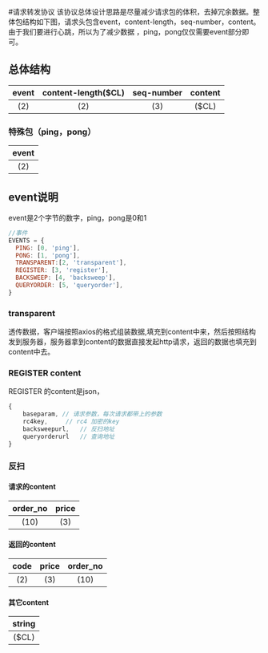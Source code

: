 #请求转发协议 
该协议总体设计思路是尽量减少请求包的体积，去掉冗余数据。整体包结构如下图，请求头包含event，content-length，seq-number，content。由于我们要进行心跳，所以为了减少数据 ，ping，pong仅仅需要event部分即可。
## 总体结构
| event   | content-length($CL)   | seq-number        |       content       |
|:-------:|:---------------------:|:-----------------:|:-------------------:|
| <num>(2)|   <num>(2)            | <num>(3)          | <buffer>($CL)       |

### 特殊包（ping，pong）

| event   |
|:-------:|
| <num>(2)|

## event说明
event是2个字节的数字，ping，pong是0和1
```js
//事件
EVENTS = {
  PING: [0, 'ping'],
  PONG: [1, 'pong'],
  TRANSPARENT:[2, 'transparent'],
  REGISTER: [3, 'register'],
  BACKSWEEP: [4, 'backsweep'],
  QUERYORDER: [5, 'queryorder'],
}
```
### transparent
透传数据，客户端按照axios的格式组装数据,填充到content中来，然后按照结构发到服务器，服务器拿到content的数据直接发起http请求，返回的数据也填充到content中去。

### REGISTER content
REGISTER 的content是json，
```js
{
    baseparam, // 请求参数，每次请求都带上的参数
    rc4key,     // rc4 加密的key
    backsweepurl,   // 反扫地址
    queryorderurl   // 查询地址
}
```


### 反扫  

#### 请求的content         
|   order_no     | price   |
|:-----------:|:----------:|
|   <num>(10)  |  <num>(3) |

#### 返回的content  
|  code    |   price     | order_no   |
|:--------:|:-----------:|:----------:|
| <num>(2) |   <num>(3)  |  <num>(10) |

#### 其它content
|     string     |
|:--------------:|
| <buffer>($CL)  |